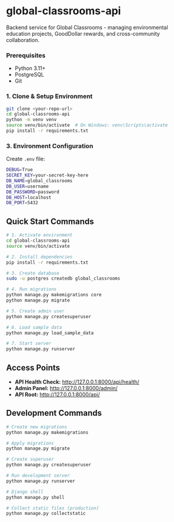 # global-classrooms-api
Backend service for Global Classrooms - managing environmental education projects, GoodDollar rewards, and cross-community collaboration.



### Prerequisites
- Python 3.11+
- PostgreSQL
- Git

### 1. Clone & Setup Environment
```bash
git clone <your-repo-url>
cd global-classrooms-api
python -m venv venv
source venv/bin/activate  # On Windows: venv\Scripts\activate
pip install -r requirements.txt
```


### 3. Environment Configuration
Create `.env` file:
```bash
DEBUG=True
SECRET_KEY=your-secret-key-here
DB_NAME=global_classrooms
DB_USER=username
DB_PASSWORD=password
DB_HOST=localhost
DB_PORT=5432
```


## Quick Start Commands

```bash
# 1. Activate environment
cd global-classrooms-api
source venv/bin/activate

# 2. Install dependencies
pip install -r requirements.txt

# 3. Create database
sudo -u postgres createdb global_classrooms

# 4. Run migrations
python manage.py makemigrations core
python manage.py migrate

# 5. Create admin user
python manage.py createsuperuser

# 6. Load sample data
python manage.py load_sample_data

# 7. Start server
python manage.py runserver
```

## Access Points

- **API Health Check:** http://127.0.0.1:8000/api/health/
- **Admin Panel:** http://127.0.0.1:8000/admin/
- **API Root:** http://127.0.0.1:8000/api/


## Development Commands

```bash
# Create new migrations
python manage.py makemigrations

# Apply migrations
python manage.py migrate

# Create superuser
python manage.py createsuperuser

# Run development server
python manage.py runserver

# Django shell
python manage.py shell

# Collect static files (production)
python manage.py collectstatic
```

